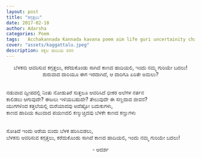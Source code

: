 ```yaml
---
layout: post
title: "ಕಗ್ಗತ್ತಲು"
date: 2017-02-10
author: Adarsha
categories: Poem
tags:	Acchakannada Kannada kavana poem aim life guri uncertainity change
cover: "assets/kaggattalu.jpeg"
description: ಕತ್ತಲ ಹಾದಿಯ ಕವನ
---
```


<p align = "center"> ಬೆಳಕನು ಆವರಿಸುವ ಕಗ್ಗತ್ತಲು, ಕರೆದುಕೊಂಡು ಸಾಗಿದೆ ಕಾಣದ ಹಾದಿಯಲಿ, ಇಂದು ನಮ್ಮ ಗುರಿಯೇ ಬದಲು!<br>
ಶುರುವಾದ ದಾರಿಯೂ ಈಗ ಇರದಾಗಿದೆ, ಆ ದಾರಿಗೂ ಏರಿತೇ ಅಮಲು?<br><br><!--more-->

ನಡುವಾದ ದ್ವೀಪದಲ್ಲಿ ನಿಂತು ನೋಡುತಿರೆ ಸುತ್ತಲೂ ಆವರಿಸಿದೆ ಭೀಕರ ಅಲೆಗಳ ನರ್ತನ<br>
ಕಾಲಿಡಲು ಆಗುವುದೇ? ಈಜಲು ಇಳಿಯಬಹುದೇ? ತೇಲುವುದೇ ಈ ಸಣ್ಣದಾದ ಜೀವನ?<br>
ಯುಗಗಳಿಂದ ಕತ್ತಲೆಯಲ್ಲಿ ಮರೆಯಾದವು ಅದೆಷ್ಟೋ ಬದುಕುಗಳು,<br>
ಕಾಣದ ಹಾದಿಯ ಕಟುವಾದ ಪಯಣದಲಿ ಕಣ್ಮುಚ್ಚಿದವು ಬೆಳಕೇ ಕಾಣದ ಕಣ್ಣುಗಳು<br><br>

ಸೋತಿದೆ ಇಂದು ಆಶೆಯ ಬಿಂದು ಬೆಳಕ ಹರಿಸಿಬಿಡಲು,<br>
ಬೆಳಕನು ಆವರಿಸುವ ಕಗ್ಗತ್ತಲು, ಕರೆದುಕೊಂಡು ಸಾಗಿದೆ ಕಾಣದ ಹಾದಿಯಲಿ, ಇಂದು ನಮ್ಮ ಗುರಿಯೇ ಬದಲು!<br></p>

<p align = "center">- ಆದರ್ಶ </p>

